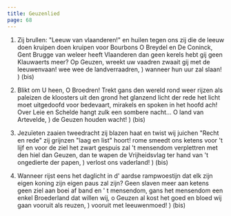 ```yaml
---
title: Geuzenlied
page: 68
---
```


1. Zij brullen: "Leeuw van vlaanderen!"
en huilen tegen ons
zij die de leeuw doen kruipen
doen kruipen voor Bourbons
O Breydel en De Coninck,
Gent Brugge van weleer
heeft Vlaanderen dan geen kerels
hebt gij geen Klauwaerts meer?
Op Geuzen, wreekt uw vaadren
zwaait gij met de leeuwenvaan!
wee wee de landverraadren, )
wanneer hun uur zal slaan! ) (bis)


2. Blikt om U heen, O Broedren!
Trekt gans den wereld rond
weer rijzen als paleizen
de kloosters uit den grond
het glanzend licht der rede
het licht moet uitgedoofd
voor bedevaart, mirakels
en spoken in het hoofd
ach! Over Leie en Schelde
hangt zulk een sombere nacht...
O land van Artevelde,     )
de Geuzen houden wacht!   ) (bis)


3. Jezuïeten zaaien tweedracht
zij blazen haat en twist
wij juichen "Recht en rede"
zij grijnzen "laag en list"
hoort! rome smeedt ons ketens
voor 't lijf en voor de ziel
het zwart gespuis zal 't mensendom
verplettren met den hiel
dan Geuzen, dan te wapen
de Vrijheidsvlag ter hand
van 't ongedierte der papen,  )
verlost ons vaderland!        ) (bis)


4. Wanneer rijst eens het daglicht
in d' aardse rampwoestijn
dat elk zijn eigen koning
zijn eigen paus zal zijn?
Geen slaven meer aan ketens
geen ziel aan boei af band
en ' t mensendom, gans het mensendom
een enkel Broederland
dat willen wij, o Geuzen
al kost het goed en bloed
wij gaan vooruit als reuzen,   )
vooruit met leeuwenmoed!       ) (bis)
